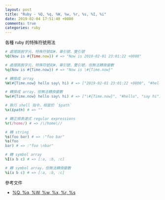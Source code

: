 ```yaml
---
layout: post
title: "Ruby - %Q, %q, %W, %w, %r, %s, %I, %i"
date: 2019-02-04 17:51:40 +0800
comments: true
categories: ruby
---
```


<!-- more -->

各種 ruby 的特殊符號用法

```ruby
# 處理跳脫字元、特殊符號如#、單引號、雙引號
%Q(Now is #{Time.now}) # => "Now is 2019-02-01 23:01:22 +0800"

# 處理跳脫字元、特殊符號如#、單引號、雙引號，但無法轉換變數
%q(Now is #{Time.now}) # => "Now is \#{Time.now}"

# 轉換成 array
%W(#{Time.now} hello say\ hi) # => ["2019-02-01 23:01:22 +0800", "#hello", "say hi"]

# 轉換成 array，但無法轉換變數
%w(#{Time.now} hello say\ hi) # => ["\#{Time.now}", "#hello", "say hi"]

# 執行 shell 指令，相當於 `$path`
%x($path) # => ""

# 轉正規表達式 regular expressions
%r(/home/) # => /\/home\//

# 轉 string
%s(foo bar) # => :"foo bar"
%s(foo
bar) # => :"foo \nbar"

# 轉 symbol array
%I(a b c) # => [:a, :b, :c]

# 轉 symbol array，但無法轉換變數
%i(a b c) # => [:a, :b, :c]
```

參考文件

* [%Q, %q, %W, %w, %x, %r, %s](https://simpleror.wordpress.com/2009/03/15/q-q-w-w-x-r-s/)
